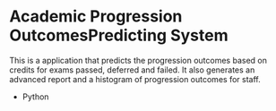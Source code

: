 # Academic Progression OutcomesPredicting System
This is a application that
predicts the progression outcomes
based on credits for exams passed,
deferred and failed. It also generates
an advanced report and a histogram of
progression outcomes for staff.
* Python
